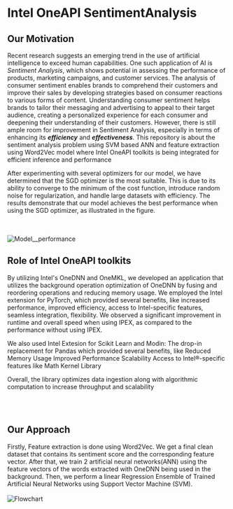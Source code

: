 # Intel OneAPI SentimentAnalysis

## Our Motivation

Recent research suggests an emerging trend in the use of artificial intelligence to exceed human capabilities. One such application of AI is *Sentiment Analysis*, which shows potential in assessing the performance of products, marketing campaigns, and customer services. The analysis of consumer sentiment enables brands to comprehend their customers and improve their sales by developing strategies based on consumer reactions to various forms of content. Understanding consumer sentiment helps brands to tailor their messaging and advertising to appeal to their target audience, creating a personalized experience for each consumer and deepening their understanding of their customers. However, there is still ample room for improvement in Sentiment Analysis, especially in terms of enhancing its ***efficiency*** and ***effectiveness***.
This repository is about the sentiment analysis problem using SVM based ANN and feature extraction using Word2Vec model where Intel OneAPI toolkits is being integrated for efficient inference and performance

After experimenting with several optimizers for our model, we have determined that the SGD optimizer is the most suitable. This is due to its ability to converge to the minimum of the cost function, introduce random noise for regularization, and handle large datasets with efficiency. The results demonstrate that our model achieves the best performance when using the SGD optimizer, as illustrated in the figure.

<br/><br/>
![Model__performance](https://user-images.githubusercontent.com/75220234/236590450-2b1ff2e5-a068-45da-930a-5fe878e4f6c2.jpeg)

## Role of Intel OneAPI toolkits
By utilizing Intel's OneDNN and OneMKL, we developed an application that utilizes the background operation optimization of OneDNN by fusing and reordering operations and reducing memory usage. 
We employed the Intel extension for PyTorch, which provided several benefits, like
increased performance, 
improved efficiency, 
access to Intel-specific features, 
seamless integration,
flexibility.
We observed a significant improvement in runtime and overall speed when using IPEX, as compared to the performance without using IPEX.

We also used Intel Extesion for Scikit Learn and Modin: The drop-in replacement for Pandas which provided several benefits, like
Reduced Memory Usage
Improved Performance 
Scalability
Access to Intel®-specific features like Math Kernel Library

Overall, the library optimizes data ingestion along with algorithmic computation to increase throughput and scalability

<br/><br/>

## Our Approach

Firstly, Feature extraction is done using Word2Vec.
We get a final clean dataset that contains its sentiment score and the corresponding feature vector.
After that, we train 2 artificial neural networks(ANN) using the feature vectors of the words extracted with OneDNN being used in the background.
Then, we perform a linear Regression Ensemble of Trained Artificial Neural Networks using Support Vector Machine (SVM).
<br/><br/>
![Flowchart](https://user-images.githubusercontent.com/75220234/236590467-b953be4e-34ac-47ee-8aa3-236fe859f225.jpeg)

